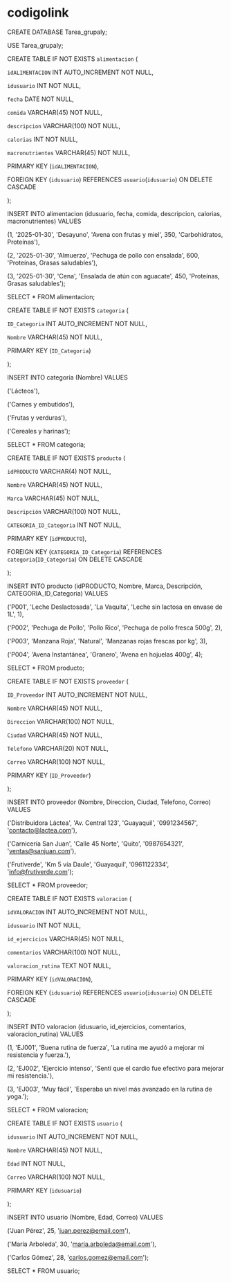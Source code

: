 # codigolink
CREATE DATABASE Tarea_grupaly;

USE Tarea_grupaly;


CREATE TABLE IF NOT EXISTS `alimentacion` (
 
  `idALIMENTACION` INT AUTO_INCREMENT NOT NULL,
 
  `idusuario` INT NOT NULL,
  
  `fecha` DATE NOT NULL,
  
  `comida` VARCHAR(45) NOT NULL,
  
  `descripcion` VARCHAR(100) NOT NULL,
  
  `calorias` INT NOT NULL,
  
  `macronutrientes` VARCHAR(45) NOT NULL,
  
  PRIMARY KEY (`idALIMENTACION`),
  
  FOREIGN KEY (`idusuario`) REFERENCES `usuario`(`idusuario`) ON DELETE CASCADE

);

INSERT INTO alimentacion (idusuario, fecha, comida, descripcion, calorias, macronutrientes) VALUES

(1, '2025-01-30', 'Desayuno', 'Avena con frutas y miel', 350, 'Carbohidratos, Proteínas'),

(2, '2025-01-30', 'Almuerzo', 'Pechuga de pollo con ensalada', 600, 'Proteínas, Grasas saludables'),

(3, '2025-01-30', 'Cena', 'Ensalada de atún con aguacate', 450, 'Proteínas, Grasas saludables');

SELECT * FROM alimentacion;



CREATE TABLE IF NOT EXISTS `categoria` (

  `ID_Categoria` INT AUTO_INCREMENT NOT NULL,
  
  `Nombre` VARCHAR(45) NOT NULL,
  
  PRIMARY KEY (`ID_Categoria`)

);

INSERT INTO categoria (Nombre) VALUES

('Lácteos'),

('Carnes y embutidos'),

('Frutas y verduras'),

('Cereales y harinas');

SELECT * FROM categoria;



CREATE TABLE IF NOT EXISTS `producto` (

  `idPRODUCTO` VARCHAR(4) NOT NULL,
  
  `Nombre` VARCHAR(45) NOT NULL,
  
  `Marca` VARCHAR(45) NOT NULL,
  
  `Descripción` VARCHAR(100) NOT NULL,
  
  `CATEGORIA_ID_Categoria` INT NOT NULL,
  
  PRIMARY KEY (`idPRODUCTO`),
  
  FOREIGN KEY (`CATEGORIA_ID_Categoria`) REFERENCES `categoria`(`ID_Categoria`) ON DELETE CASCADE

);

INSERT INTO producto (idPRODUCTO, Nombre, Marca, Descripción, CATEGORIA_ID_Categoria) VALUES

('P001', 'Leche Deslactosada', 'La Vaquita', 'Leche sin lactosa en envase de 1L', 1),

('P002', 'Pechuga de Pollo', 'Pollo Rico', 'Pechuga de pollo fresca 500g', 2),

('P003', 'Manzana Roja', 'Natural', 'Manzanas rojas frescas por kg', 3),

('P004', 'Avena Instantánea', 'Granero', 'Avena en hojuelas 400g', 4);

SELECT * FROM producto;



CREATE TABLE IF NOT EXISTS `proveedor` (

  `ID_Proveedor` INT AUTO_INCREMENT NOT NULL,
  
  `Nombre` VARCHAR(45) NOT NULL,
  
  `Direccion` VARCHAR(100) NOT NULL,
  
  `Ciudad` VARCHAR(45) NOT NULL,
  
  `Telefono` VARCHAR(20) NOT NULL,
  
  `Correo` VARCHAR(100) NOT NULL,
  
  PRIMARY KEY (`ID_Proveedor`)

);



INSERT INTO proveedor (Nombre, Direccion, Ciudad, Telefono, Correo) VALUES

('Distribuidora Láctea', 'Av. Central 123', 'Guayaquil', '0991234567', 'contacto@lactea.com'),

('Carnicería San Juan', 'Calle 45 Norte', 'Quito', '0987654321', 'ventas@sanjuan.com'),

('Frutiverde', 'Km 5 vía Daule', 'Guayaquil', '0961122334', 'info@frutiverde.com');

SELECT * FROM proveedor;


CREATE TABLE IF NOT EXISTS `valoracion` (

  `idVALORACION` INT AUTO_INCREMENT NOT NULL,
  
  `idusuario` INT NOT NULL,
  
  `id_ejercicios` VARCHAR(45) NOT NULL,
  
  `comentarios` VARCHAR(100) NOT NULL,
  
  `valoracion_rutina` TEXT NOT NULL,
  
  PRIMARY KEY (`idVALORACION`),
  
  FOREIGN KEY (`idusuario`) REFERENCES `usuario`(`idusuario`) ON DELETE CASCADE

);


INSERT INTO valoracion (idusuario, id_ejercicios, comentarios, valoracion_rutina) VALUES

(1, 'EJ001', 'Buena rutina de fuerza', 'La rutina me ayudó a mejorar mi resistencia y fuerza.'),

(2, 'EJ002', 'Ejercicio intenso', 'Sentí que el cardio fue efectivo para mejorar mi resistencia.'),

(3, 'EJ003', 'Muy fácil', 'Esperaba un nivel más avanzado en la rutina de yoga.');

SELECT * FROM valoracion;




CREATE TABLE IF NOT EXISTS `usuario` (

  `idusuario` INT AUTO_INCREMENT NOT NULL,
  
  `Nombre` VARCHAR(45) NOT NULL,
  
  `Edad` INT NOT NULL,
  
  `Correo` VARCHAR(100) NOT NULL,
  
  PRIMARY KEY (`idusuario`)

);


INSERT INTO usuario (Nombre, Edad, Correo) VALUES

('Juan Pérez', 25, 'juan.perez@email.com'),

('María Arboleda', 30, 'maria.arboleda@email.com'),

('Carlos Gómez', 28, 'carlos.gomez@email.com');

SELECT * FROM usuario;
